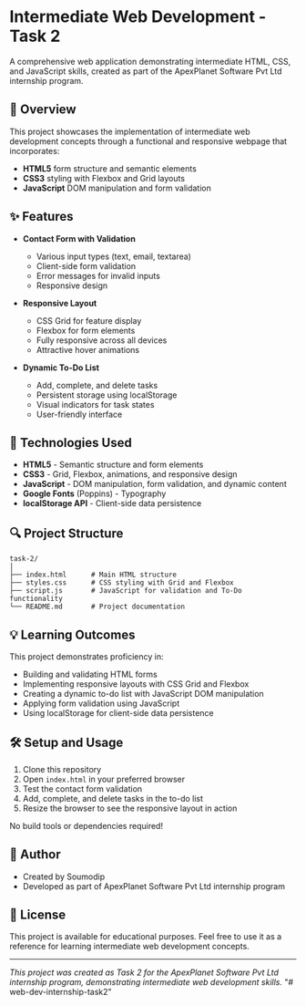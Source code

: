 # Intermediate Web Development - Task 2

A comprehensive web application demonstrating intermediate HTML, CSS, and JavaScript skills, created as part of the ApexPlanet Software Pvt Ltd internship program.

## 📌 Overview

This project showcases the implementation of intermediate web development concepts through a functional and responsive webpage that incorporates:

- **HTML5** form structure and semantic elements
- **CSS3** styling with Flexbox and Grid layouts
- **JavaScript** DOM manipulation and form validation

## ✨ Features

- **Contact Form with Validation**
  - Various input types (text, email, textarea)
  - Client-side form validation
  - Error messages for invalid inputs
  - Responsive design

- **Responsive Layout**
  - CSS Grid for feature display
  - Flexbox for form elements
  - Fully responsive across all devices
  - Attractive hover animations

- **Dynamic To-Do List**
  - Add, complete, and delete tasks
  - Persistent storage using localStorage
  - Visual indicators for task states
  - User-friendly interface

## 🧰 Technologies Used

- **HTML5** - Semantic structure and form elements
- **CSS3** - Grid, Flexbox, animations, and responsive design
- **JavaScript** - DOM manipulation, form validation, and dynamic content
- **Google Fonts** (Poppins) - Typography
- **localStorage API** - Client-side data persistence

## 🔍 Project Structure

```
task-2/
│
├── index.html      # Main HTML structure
├── styles.css      # CSS styling with Grid and Flexbox
├── script.js       # JavaScript for validation and To-Do functionality
└── README.md       # Project documentation
```

## 💡 Learning Outcomes

This project demonstrates proficiency in:

- Building and validating HTML forms
- Implementing responsive layouts with CSS Grid and Flexbox
- Creating a dynamic to-do list with JavaScript DOM manipulation
- Applying form validation using JavaScript
- Using localStorage for client-side data persistence

## 🛠️ Setup and Usage

1. Clone this repository
2. Open `index.html` in your preferred browser
3. Test the contact form validation
4. Add, complete, and delete tasks in the to-do list
5. Resize the browser to see the responsive layout in action

No build tools or dependencies required!

## 👤 Author

- Created by Soumodip
- Developed as part of ApexPlanet Software Pvt Ltd internship program

## 📄 License

This project is available for educational purposes. Feel free to use it as a reference for learning intermediate web development concepts.

---

*This project was created as Task 2 for the ApexPlanet Software Pvt Ltd internship program, demonstrating intermediate web development skills.*
"# web-dev-internship-task2" 

